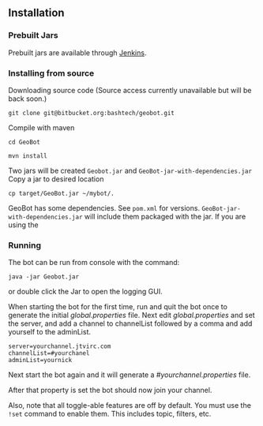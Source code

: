 ##  Installation

###  Prebuilt Jars

Prebuilt jars are available through [Jenkins](http://bashtech.net:8080/job/GeoBot/).

###  Installing from source

Downloading source code (Source access currently unavailable but will be back soon.)

    git clone git@bitbucket.org:bashtech/geobot.git

Compile with maven

    cd GeoBot

    mvn install

Two jars will be created `Geobot.jar` and `GeoBot-jar-with-dependencies.jar` Copy a jar to desired location

    cp target/GeoBot.jar ~/mybot/.


GeoBot has some dependencies. See `pom.xml` for versions. `GeoBot-jar-with-dependencies.jar` will include them packaged with the jar. If you are using the


###  Running

The bot can be run from console with the command:

    java -jar Geobot.jar

or double click the Jar to open the logging GUI.

When starting the bot for the first time, run and quit the bot once to generate the initial _global.properties_ file. Next edit _global.properties_ and set the server, and add a channel to channelList followed by a comma and add yourself to the adminList.

    
    server=yourchannel.jtvirc.com 
    channelList=#yourchanel 
    adminList=yournick 

Next start the bot again and it will generate a _#yourchannel.properties_ file.

After that property is set the bot should now join your channel.

Also, note that all toggle-able features are off by default. You must use the `!set` command to enable them. This includes topic, filters, etc.